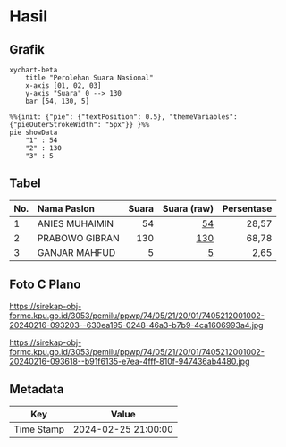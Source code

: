 # Hasil

## Grafik

```mermaid
xychart-beta
    title "Perolehan Suara Nasional"
    x-axis [01, 02, 03]
    y-axis "Suara" 0 --> 130
    bar [54, 130, 5]
```

```mermaid
%%{init: {"pie": {"textPosition": 0.5}, "themeVariables": {"pieOuterStrokeWidth": "5px"}} }%%
pie showData
    "1" : 54
    "2" : 130
    "3" : 5
```

## Tabel

| No. | Nama Paslon    | Suara | Suara (raw) | Persentase |
|:--- |:-------------- | -----:| -----------:| ----------:|
| 1   | ANIES MUHAIMIN | 54    | [54][p-1]   | 28,57      |
| 2   | PRABOWO GIBRAN | 130   | [130][p-2]  | 68,78      |
| 3   | GANJAR MAHFUD  | 5     | [5][p-3]    | 2,65       |


[p-1]: https://github.com/gigit-pemilu/pemilu-2024/blob/main/pilpres/hitung-suara/sub/74-sulawesi-tenggara/sub/05-konawe-selatan/sub/21-basala/sub/2001-iwoimendoro/sub/002-tps/sub/paslon-1.txt
[p-2]: https://github.com/gigit-pemilu/pemilu-2024/blob/main/pilpres/hitung-suara/sub/74-sulawesi-tenggara/sub/05-konawe-selatan/sub/21-basala/sub/2001-iwoimendoro/sub/002-tps/sub/paslon-2.txt
[p-3]: https://github.com/gigit-pemilu/pemilu-2024/blob/main/pilpres/hitung-suara/sub/74-sulawesi-tenggara/sub/05-konawe-selatan/sub/21-basala/sub/2001-iwoimendoro/sub/002-tps/sub/paslon-3.txt

## Foto C Plano

https://sirekap-obj-formc.kpu.go.id/3053/pemilu/ppwp/74/05/21/20/01/7405212001002-20240216-093203--630ea195-0248-46a3-b7b9-4ca1606993a4.jpg

https://sirekap-obj-formc.kpu.go.id/3053/pemilu/ppwp/74/05/21/20/01/7405212001002-20240216-093618--b91f6135-e7ea-4fff-810f-947436ab4480.jpg


## Metadata

| Key        | Value               |
| ---------- | ------------------- |
| Time Stamp | 2024-02-25 21:00:00 |



